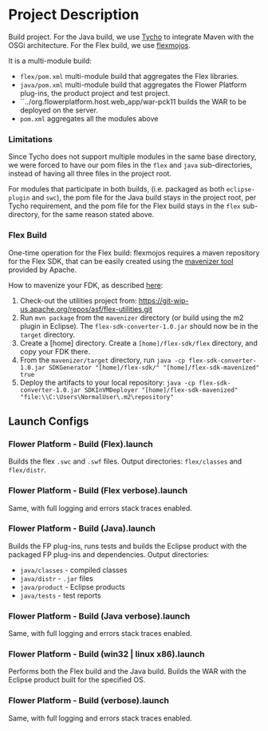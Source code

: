 # Project Description

Build project. For the Java build, we use [Tycho](https://www.eclipse.org/tycho/) to integrate Maven with the OSGi architecture. For the Flex build, we use [flexmojos](https://flexmojos.atlassian.net/wiki/display/FLEXMOJOS/Home).

It is a multi-module build:
* ``flex/pom.xml`` multi-module build that aggregates the Flex libraries.
* ``java/pom.xml`` multi-module build that aggregates the Flower Platform plug-ins, the product project and test project.
* ``../org.flowerplatform.host.web_app/war-pck11 builds the WAR to be deployed on the server.
* ``pom.xml`` aggregates all the modules above

### Limitations

Since Tycho does not support multiple modules in the same base directory, we were forced to have our pom files in the ``flex`` and ``java`` sub-directories, instead of having all three files in the project root.

For modules that participate in both builds, (i.e. packaged as both ``eclipse-plugin`` and ``swc``), the pom file for the Java build stays in the project root, per Tycho requirement, and the pom file for the Flex build stays in the ``flex`` sub-directory, for the same reason stated above.

### Flex Build

One-time operation for the Flex build: flexmojos requires a maven repository for the Flex SDK, that can be easily created using the [mavenizer tool](http://flex.apache.org/download-utilities.html) provided by Apache.

How to mavenize your FDK, as described [here](https://cwiki.apache.org/confluence/display/FLEX/Apache+Flex+SDK+Mavenizer):
1. Check-out the utilities project from: https://git-wip-us.apache.org/repos/asf/flex-utilities.git
2. Run ``mvn package`` from the ``mavenizer`` directory (or build using the m2 plugin in Eclipse). The ``flex-sdk-converter-1.0.jar`` should now be in the ``target`` directory.
3. Create a [home] directory. Create a ``[home]/flex-sdk/flex`` directory, and copy your FDK there.
4. From the ``mavenizer/target`` directory, run ``java -cp flex-sdk-converter-1.0.jar SDKGenerator "[home]/flex-sdk/" "[home]/flex-sdk-mavenized" true``
5. Deploy the artifacts to your local repository: ``java -cp flex-sdk-converter-1.0.jar SDKInVMDeployer "[home]/flex-sdk-mavenized" "file:\\C:\Users\NormalUser\.m2\repository"``

## Launch Configs

### Flower Platform - Build (Flex).launch

Builds the flex ``.swc`` and ``.swf`` files. Output directories: ``flex/classes`` and ``flex/distr``.

### Flower Platform - Build (Flex verbose).launch

Same, with full logging and errors stack traces enabled.

### Flower Platform - Build (Java).launch

Builds the FP plug-ins, runs tests and builds the Eclipse product with the packaged FP plug-ins and dependencies. Output directories:
* ``java/classes`` - compiled classes
* ``java/distr`` - ``.jar`` files
* ``java/product`` - Eclipse products
* ``java/tests`` - test reports

### Flower Platform - Build (Java verbose).launch

Same, with full logging and errors stack traces enabled.

### Flower Platform - Build (win32 | linux x86).launch

Performs both the Flex build and the Java build. Builds the WAR with the Eclipse product built for the specified OS.

### Flower Platform - Build (verbose).launch

Same, with full logging and errors stack traces enabled.